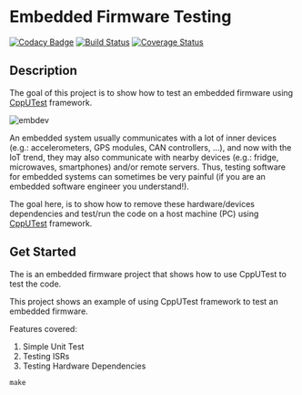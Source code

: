 # Embedded Firmware Testing

[![Codacy Badge](https://api.codacy.com/project/badge/Grade/afe25c5f6f1a4dab8bebad314cf3ce6a)](https://app.codacy.com/project/pelco/firmware_testing/dashboard)
[![Build Status](https://travis-ci.org/pelco/firmware_testing.svg?branch=master)](https://travis-ci.org/pelco/firmware_testing)
[![Coverage Status](https://coveralls.io/repos/github/pelco/firmware_testing/badge.svg?branch=master)](https://coveralls.io/github/pelco/firmware_testing?branch=master)

## Description

The goal of this project is to show how to test an embedded firmware using [CppUTest](https://github.com/cpputest/cpputest) framework.

![embdev](https://github.com/pelco/firmware_testing/blob/master/img/EmbDevice.png)

An embedded system usually communicates with a lot of inner devices (e.g.: accelerometers, GPS modules, CAN controllers, ...), and now with the IoT trend, they may also communicate with nearby devices (e.g.: fridge, microwaves, smartphones) and/or remote servers. Thus, testing software for embedded systems can sometimes be very painful (if you are an embedded software engineer you understand!).

The goal here, is to show how to remove these hardware/devices dependencies and test/run the code on a host machine (PC) using [CppUTest](https://github.com/cpputest/cpputest) framework. 

## Get Started

The is an embedded firmware project that shows how to use CppUTest to test the code.

This project shows an example of using CppUTest framework to test an embedded firmware.

Features covered:

1.  Simple Unit Test
2.  Testing ISRs
3.  Testing Hardware Dependencies

`make`